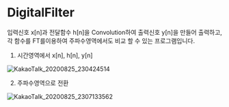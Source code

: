 # DigitalFilter
입력신호 x[n]과 전달함수 h[n]을 Convolution하여 출력신호 y[n]을 만들어 출력하고, 각 함수를 FT를이용하여 주파수영역에서도 비교 할 수 있는 프로그램입니다.


1. 시간영역에서 x[n], h[n], y[n]



![KakaoTalk_20200825_230424514](https://user-images.githubusercontent.com/64455972/91184329-7a4f9c80-e727-11ea-9cd2-32e3d9696879.png)

2. 주파수영역으로 전환



![KakaoTalk_20200825_2307133562](https://user-images.githubusercontent.com/64455972/91184623-ce5a8100-e727-11ea-93e0-778ae4bc6a2f.png)

